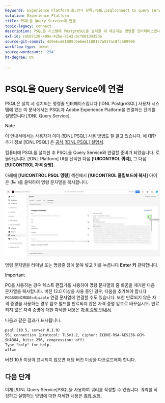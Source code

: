 ```yaml
---
keywords: Experience Platform;홈;인기 항목;PSQL;psqlconnect to query service;Query service;
solution: Experience Platform
title: PSQL을 Query Service에 연결
topic-legacy: connect
description: PSQL은 시스템에 PostgreSQL을 설치할 때 제공되는 명령줄 인터페이스입니다. 다음 지침에 따라 설치할 수 있습니다.
exl-id: ceb07128-409e-42be-8143-0cf681d435de
source-git-commit: 4d9e6ce81809c6e6ee1188177a937ac8fc609996
workflow-type: tm+mt
source-wordcount: '294'
ht-degree: 0%

---
```


# PSQL을 Query Service에 연결

PSQL은 설치 시 설치되는 명령줄 인터페이스입니다 [!DNL PostgreSQL] 사용자 시스템에 있는 이 문서에서는 PSQL과 Adobe Experience Platform을 연결하는 단계를 설명합니다 [!DNL Query Service].

>[!NOTE]
>
> 이 안내서에서는 사용자가 이미 [!DNL PSQL] 사용 방법도 잘 알고 있습니다. 에 대한 추가 정보 [!DNL PSQL] 은 [공식 [!DNL PSQL] 설명서](https://www.postgresql.org/docs/current/app-psql.html).

컴퓨터에 PSQL을 설치한 후 PSQL을 Query Service와 연결할 준비가 되었습니다. 로 돌아갑니다. [!DNL Platform] UI를 선택한 다음 **[!UICONTROL 쿼리]**, 그 다음 **[!UICONTROL 자격 증명]**.

아래에 **[!UICONTROL PSQL 명령]** 섹션에서 **[!UICONTROL 클립보드에 복사]** 아이콘 (![복사 아이콘](../images/clients/psql/copy-icon.png))를 클릭하여 명령 문자열을 복사합니다.

![복사 아이콘이 강조 표시된 쿼리 대시보드 자격 증명 탭.](../images/clients/psql/connect-bi.png)

명령 문자열을 터미널 또는 명령줄 창에 붙여 넣고 키를 누릅니다 **Enter 키** 클릭합니다.

>[!IMPORTANT]
>
>PC를 사용하는 경우 텍스트 편집기를 사용하여 명령 문자열의 줄 바꿈을 제거한 다음 문자열을 복사합니다. 버전 12.0 이상을 사용 중인 경우, 다음을 추가해야 합니다 `PGGSSENCMODE=disable` 연결 문자열에 연결할 수도 있습니다. 또한 만료되지 않은 자격 증명을 사용하는 경우 암호 필드를 만료되지 않은 자격 증명 암호로 바꾸십시오. 만료되지 않은 자격 증명에 대한 자세한 내용은 [자격 증명 안내서](../ui/credentials.md).

다음과 같은 결과가 표시됩니다.

```shell
psql (10.5, server 0.1.0)
SSL connection (protocol: TLSv1.2, cipher: ECDHE-RSA-AES256-GCM-SHA384, bits: 256, compression: off)
Type "help" for help.
all=>
```

버전 10.5 이상이 표시되지 않으면 해당 버전 이상을 다운로드해야 합니다.

## 다음 단계

이제 [!DNL Query Service]PSQL을 사용하여 쿼리를 작성할 수 있습니다. 쿼리를 작성하고 실행하는 방법에 대한 자세한 내용은 [쿼리 실행](../best-practices/writing-queries.md).
